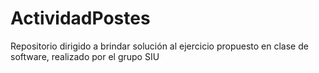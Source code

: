 # ActividadPostes
Repositorio dirigido a brindar solución al ejercicio propuesto en clase de software, realizado por el grupo SIU
